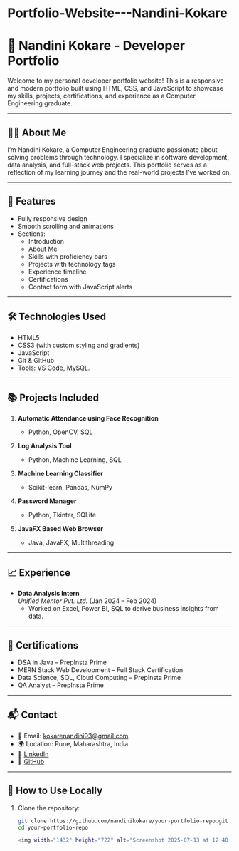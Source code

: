 # Portfolio-Website---Nandini-Kokare

# 💼 Nandini Kokare - Developer Portfolio

Welcome to my personal developer portfolio website! This is a responsive and modern portfolio built using HTML, CSS, and JavaScript to showcase my skills, projects, certifications, and experience as a Computer Engineering graduate.

---

## 🧑‍💻 About Me

I’m Nandini Kokare, a Computer Engineering graduate passionate about solving problems through technology. I specialize in software development, data analysis, and full-stack web projects. This portfolio serves as a reflection of my learning journey and the real-world projects I’ve worked on.

---

## 🚀 Features

- Fully responsive design
- Smooth scrolling and animations
- Sections:
  - Introduction
  - About Me
  - Skills with proficiency bars
  - Projects with technology tags
  - Experience timeline
  - Certifications
  - Contact form with JavaScript alerts

---

## 🛠️ Technologies Used

- HTML5
- CSS3 (with custom styling and gradients)
- JavaScript
- Git & GitHub
- Tools: VS Code, MySQL.

---

## 📚 Projects Included

1. **Automatic Attendance using Face Recognition**
   - Python, OpenCV, SQL

2. **Log Analysis Tool**
   - Python, Machine Learning, SQL

3. **Machine Learning Classifier**
   - Scikit-learn, Pandas, NumPy

4. **Password Manager**
   - Python, Tkinter, SQLite

5. **JavaFX Based Web Browser**
   - Java, JavaFX, Multithreading

---

## 📈 Experience

- **Data Analysis Intern**  
  *Unified Mentor Pvt. Ltd.* (Jan 2024 – Feb 2024)  
  - Worked on Excel, Power BI, SQL to derive business insights from data.

---

## 📜 Certifications

- DSA in Java – PrepInsta Prime
- MERN Stack Web Development – Full Stack Certification
- Data Science, SQL, Cloud Computing – PrepInsta Prime
- QA Analyst – PrepInsta Prime

---

## 📬 Contact

- 📧 Email: kokarenandini93@gmail.com  
- 🌍 Location: Pune, Maharashtra, India  
- 💼 [LinkedIn](https://www.linkedin.com/in/nandini-kokare-909b8b212/)  
- 🐙 [GitHub](https://github.com/nandinikokare)

---

## 🧾 How to Use Locally

1. Clone the repository:
   ```bash
   git clone https://github.com/nandinikokare/your-portfolio-repo.git
   cd your-portfolio-repo

   <img width="1432" height="722" alt="Screenshot 2025-07-13 at 12 40 19 PM" src="https://github.com/user-attachments/assets/929b06e6-76f6-420b-8b42-acc884cd0217" />

